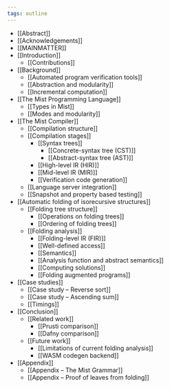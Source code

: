```yaml
---
tags: outline
---
```


- [[Abstract]]
- [[Acknowledgements]]
- [[MAINMATTER]]
- [[Introduction]]
    - [[Contributions]]
- [[Background]]
    - [[Automated program verification tools]]
    - [[Abstraction and modularity]]
    - [[Incremental computation]]
- [[The Mist Programming Language]]
    - [[Types in Mist]]
    - [[Modes and modularity]]
- [[The Mist Compiler]]
    - [[Compilation structure]]
    - [[Compilation stages]]
        - [[Syntax trees]]
            - [[Concrete-syntax tree (CST)]]
            - [[Abstract-syntax tree (AST)]]
        - [[High-level IR (HIR)]]
        - [[Mid-level IR (MIR)]]
        - [[Verification code generation]]
    - [[Language server integration]]
    - [[Snapshot and property based testing]]
- [[Automatic folding of isorecursive structures]]
    - [[Folding tree structure]]
        - [[Operations on folding trees]]
        - [[Ordering of folding trees]]
    - [[Folding analysis]]
        - [[Folding-level IR (FIR)]]
        - [[Well-defined access]]
        - [[Semantics]]
        - [[Analysis function and abstract semantics]]
        - [[Computing solutions]]
        - [[Folding augmented programs]]
- [[Case studies]]
    - [[Case study – Reverse sort]]
    - [[Case study – Ascending sum]]
    - [[Timings]]
- [[Conclusion]]
    - [[Related work]]
        - [[Prusti comparison]]
        - [[Dafny comparison]]
    - [[Future work]]
        - [[Limitations of current folding analysis]]
        - [[WASM codegen backend]]
- [[Appendix]]
    - [[Appendix – The Mist Grammar]]
    - [[Appendix – Proof of leaves from folding]]
